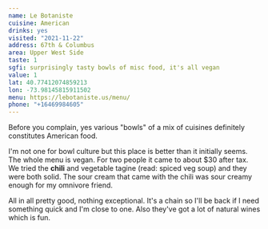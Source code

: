 ```yaml
---
name: Le Botaniste
cuisine: American
drinks: yes
visited: "2021-11-22"
address: 67th & Columbus
area: Upper West Side
taste: 1
sgfi: surprisingly tasty bowls of misc food, it's all vegan
value: 1
lat: 40.77412074859213
lon: -73.98145815911502
menu: https://lebotaniste.us/menu/
phone: "+16469984605"
---
```


Before you complain, yes various "bowls" of a mix of cuisines definitely constitutes American food.

I'm not one for bowl culture but this place is better than it initially seems. The whole menu is vegan. For two people it came to about $30 after tax. We tried the **chili** and vegetable tagine (read: spiced veg soup) and they were both solid. The sour cream that came with the chili was sour creamy enough for my omnivore friend.

All in all pretty good, nothing exceptional. It's a chain so I'll be back if I need something quick and I'm close to one. Also they've got a lot of natural wines which is fun.
